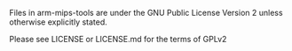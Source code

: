 Files in arm-mips-tools are under the GNU Public License Version 2 unless otherwise explicitly stated.

Please see LICENSE or LICENSE.md for the terms of GPLv2
